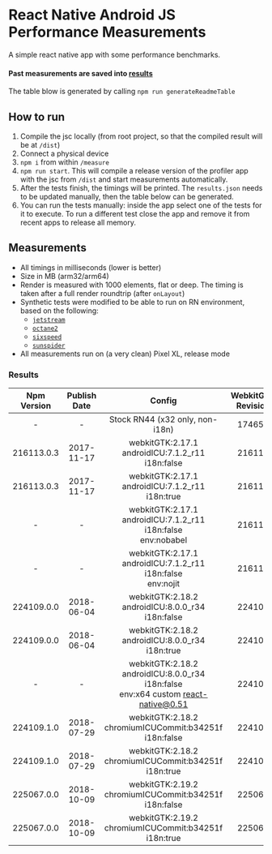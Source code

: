 # React Native Android JS Performance Measurements

A simple react native app with some performance benchmarks.

#### Past measurements are saved into [results](/measure/results.json)
The table blow is generated by calling `npm run generateReadmeTable`


## How to run

1. Compile the jsc locally (from root project, so that the compiled result will be at `/dist`)
2. Connect a physical device
3. `npm i` from within `/measure`
4. `npm run start`. This will compile a release version of the profiler app with the jsc from `/dist` and start measurements automatically.
5. After the tests finish, the timings will be printed. The `results.json` needs to be updated manually, then the table below can be generated.
6. You can run the tests manually: inside the app select one of the tests for it to execute. To run a different test close the app and remove it from recent apps to release all memory.

## Measurements

- All timings in milliseconds (lower is better)
- Size in MB (arm32/arm64)
- Render is measured with 1000 elements, flat or deep. The timing is taken after a full render roundtrip (after `onLayout`)
- Synthetic tests were modified to be able to run on RN environment, based on the following:
  - [`jetstream`](http://browserbench.org/JetStream/)
  - [`octane2`](https://chromium.github.io/octane/)
  - [`sixspeed`](https://github.com/kpdecker/six-speed)
  - [`sunspider`](https://webkit.org/perf/sunspider/sunspider.html)
- All measurements run on (a very clean) Pixel XL, release mode

### Results

| Npm Version | Publish Date | Config | WebkitGTK Revision | WebkitGTK Date | TTI | SunSpider | Jetstream Hashmap | Octane2 | SixSpeed | Render Flat | Render Deep | Size |
| :---: | :---: | :---: | :---: | :---: | :---: | :---: | :---: | :---: | :---: | :---: | :---: | :---: |
| - | - | Stock RN44 (x32 only, non-i18n) | 174650 | 2014-10-13 | 579 | 519 | 4087 | 2545 | 1386 | 844 | 1162 | 2.7/- |
| 216113.0.3 | 2017-11-17 | webkitGTK:2.17.1<br/>androidICU:7.1.2_r11<br/>i18n:false<br/> | 216113 | 2017-05-03 | 557 | 448 | 3151 | 1938 | 426 | 893 | 1084 | 5.9/8.8 |
| 216113.0.3 | 2017-11-17 | webkitGTK:2.17.1<br/>androidICU:7.1.2_r11<br/>i18n:true<br/> | 216113 | 2017-05-03 | 561 | 459 | 3164 | 1970 | 431 | 878 | 1208 | 12/15 |
| - | - | webkitGTK:2.17.1<br/>androidICU:7.1.2_r11<br/>i18n:false<br/>env:nobabel<br/> | 216113 | 2017-05-03 | 560 | 480 | 3300 | 1850 | 410 | 900 | 1350 | 5.9/8.8 |
| - | - | webkitGTK:2.17.1<br/>androidICU:7.1.2_r11<br/>i18n:false<br/>env:nojit<br/> | 216113 | 2017-05-03 | 563 | 1045 | 9164 | 3856 | 574 | 900 | 1165 | 5.9/8.8 |
| 224109.0.0 | 2018-06-04 | webkitGTK:2.18.2<br/>androidICU:8.0.0_r34<br/>i18n:false<br/> | 224109 | 2017-10-27 | 575 | 461 | 3148 | 1884 | 423 | 899 | 1182 | 6.1/9.3 |
| 224109.0.0 | 2018-06-04 | webkitGTK:2.18.2<br/>androidICU:8.0.0_r34<br/>i18n:true<br/> | 224109 | 2017-10-27 | 598 | 462 | 3115 | 1885 | 415 | 911 | 1094 | 13/16 |
| - | - | webkitGTK:2.18.2<br/>androidICU:8.0.0_r34<br/>i18n:false<br/>env:x64 custom react-native@0.51<br/> | 224109 | 2017-10-27 | 517 | 423 | 2739 | 1486 | 343 | 1154 | 1304 | 5.5/8.3 |
| 224109.1.0 | 2018-07-29 | webkitGTK:2.18.2<br/>chromiumICUCommit:b34251f<br/>i18n:false<br/> | 224109 | 2017-10-27 | 522 | 461 | 3045 | 1946 | 428 | 859 | 1041 | 5.1/7.7 |
| 224109.1.0 | 2018-07-29 | webkitGTK:2.18.2<br/>chromiumICUCommit:b34251f<br/>i18n:true<br/> | 224109 | 2017-10-27 | 549 | 451 | 3094 | 1935 | 430 | 833 | 1123 | 14/18 |
| 225067.0.0 | 2018-10-09 | webkitGTK:2.19.2<br/>chromiumICUCommit:b34251f<br/>i18n:false<br/> | 225067 | 2017-11-21 | 574 | 446 | 3288 | 1902 | 404 | 819 | 1094 | 4.8/7.2 |
| 225067.0.0 | 2018-10-09 | webkitGTK:2.19.2<br/>chromiumICUCommit:b34251f<br/>i18n:true<br/> | 225067 | 2017-11-21 | 587 | 445 | 3294 | 1884 | 400 | 821 | 982 | 12.7/16 |


